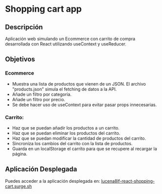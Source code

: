 # Shopping cart app

## Descripción

Aplicación web simulando un Ecommerce con carrito de compra desarrollada con React utilizando useContext y useReducer.

## Objetivos

### Ecommerce

- Muestra una lista de productos que vienen de un JSON. El archivo "products.json" simula el fetching de datos a la API.
- Añade un filtro por categoría.
- Añade un filtro por precio.
- Se debe hacer uso de useContext para evitar pasar props innecesarias.

### Carrito:

- Haz que se puedan añadir los productos a un carrito.
- Haz que se puedan eliminar los productos del carrito.
- Haz que se puedan modificar la cantidad de productos del carrito.
- Sincroniza los cambios del carrito con la lista de productos.
- Guarda en un localStorage el carrito para que se recupere al recargar la página.

## Aplicación Desplegada

Puedes acceder a la aplicación desplegada en: [lucena8lf-react-shopping-cart.surge.sh](lucena8lf-react-shopping-cart.surge.sh)
